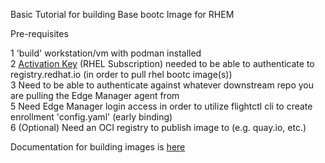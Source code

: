 Basic Tutorial for building Base bootc Image for RHEM

Pre-requisites

1 'build' workstation/vm with podman installed \
2 [Activation Key](https://console.redhat.com/insights/connector/activation-keys#SIDs=&tags=) (RHEL Subscription) needed to be able to authenticate to registry.redhat.io (in order to pull rhel bootc image(s)) \
3 Need to be able to authenticate against whatever downstream repo you are pulling the Edge Manager agent from \
5 Need Edge Manager login access in order to utilize flightctl cli to create enrollment 'config.yaml' (early binding) \
6 (Optional) Need an OCI registry to publish image to (e.g. quay.io, etc.)

Documentation for building images is [here](https://docs.redhat.com/en/documentation/red_hat_advanced_cluster_management_for_kubernetes/2.13/html/edge_manager/edge-mgr-intro#edge-mgr-build)
